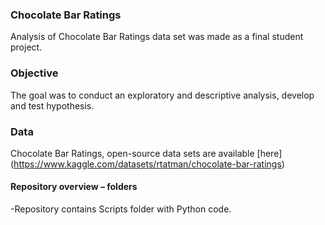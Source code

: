 ### Chocolate Bar Ratings
Analysis of Chocolate Bar Ratings data set was made as a final student project.
### Objective
The goal was to conduct an exploratory and descriptive analysis, develop and test hypothesis.
### Data 
Chocolate Bar Ratings, open-source data sets are available [here] (https://www.kaggle.com/datasets/rtatman/chocolate-bar-ratings)
#### Repository overview – folders
-Repository contains Scripts folder with Python code.

